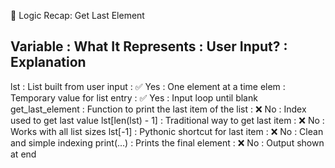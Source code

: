 🧠 Logic Recap: Get Last Element

Variable           : What It Represents                              : User Input? : Explanation
---------------------------------------------------------------------------------------------------------
lst                : List built from user input                      : ✅ Yes       : One element at a time
elem               : Temporary value for list entry                  : ✅ Yes       : Input loop until blank
get_last_element   : Function to print the last item of the list     : ❌ No        : Index used to get last value
lst[len(lst) - 1]  : Traditional way to get last item                : ❌ No        : Works with all list sizes
lst[-1]            : Pythonic shortcut for last item                 : ❌ No        : Clean and simple indexing
print(...)         : Prints the final element                        : ❌ No        : Output shown at end
